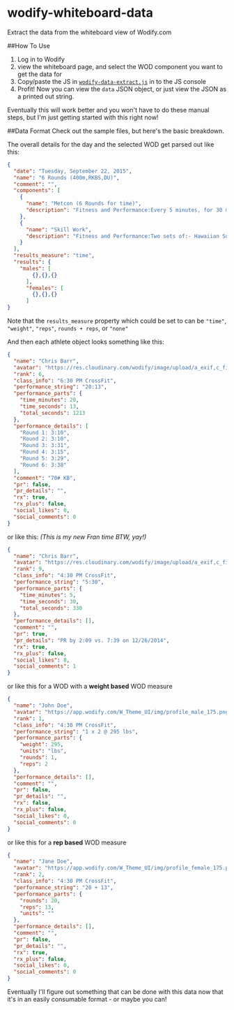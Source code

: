 # wodify-whiteboard-data
Extract the data from the whiteboard view of Wodify.com

##How To Use
1. Log in to Wodify
2. view the whiteboard page, and select the WOD component you want to get the data for
3. Copy/paste the JS in [`wodify-data-extract.js`](https://github.com/chrismbarr/wodify-whiteboard-data/blob/master/wodify-data-extract.js) in to the JS console
4. Profit!  Now you can view the `data` JSON object, or just view the JSON as a printed out string.

Eventually this will work better and you won't have to do these manual steps, but I'm just getting started with this right now!


##Data Format
Check out the sample files, but here's the basic breakdown.  

The overall details for the day and the selected WOD get parsed out like this:
```json
{
  "date": "Tuesday, September 22, 2015",
  "name": "6 Rounds (400m,RKBS,DU)",
  "comment": "",
  "components": [
    {
      "name": "Metcon (6 Rounds for time)",
      "description": "Fitness and Performance:Every 5 minutes, for 30 minutes (6 sets):- Run 400 Meters- 20 Russian Kettlebell Swings (heavy)- 40 Double-Unders *Compare to May, 13th"
    },
    {
      "name": "Skill Work",
      "description": "Fitness and Performance:Two sets of:- Hawaiian Squat* x 90 seconds each side- Seated Side Taps (Russian Twist) x 30 Seconds*https://www.youtube.com/watch?v=Ya7sdSAt1Hg"
    }
  ],
  "results_measure": "time",
  "results": {
    "males": [
	    {},{},{}
	  ],
	  "females": [
	    {},{},{}
	  ]
}
```

Note that the `results_measure` property which could be set to can be `"time"`, `"weight"`, `"reps"`, `rounds + reps`, or `"none"`

And then each athlete object looks something like this:

```json
{
  "name": "Chris Barr",
  "avatar": "https://res.cloudinary.com/wodify/image/upload/a_exif,c_fill,h_175,q_80,w_1…5930000000/9s9gro_11796439_10100163210183116_1876396668901575280_n_jpg.jpg",
  "rank": 6,
  "class_info": "6:30 PM CrossFit",
  "performance_string": "20:13",
  "performance_parts": {
    "time_minutes": 20,
    "time_seconds": 13,
    "total_seconds": 1213
  },
  "performance_details": [
    "Round 1: 3:10",
    "Round 2: 3:10",
    "Round 3: 3:31",
    "Round 4: 3:15",
    "Round 5: 3:29",
    "Round 6: 3:38"
  ],
  "comment": "70# KB",
  "pr": false,
  "pr_details": "",
  "rx": true,
  "rx_plus": false,
  "social_likes": 0,
  "social_comments": 0
}
```

or like this: *(This is my new Fran time BTW, yay!)*
```json
{
  "name": "Chris Barr",
  "avatar": "https://res.cloudinary.com/wodify/image/upload/a_exif,c_fill,h_175,q_80,w_1…5930000000/9s9gro_11796439_10100163210183116_1876396668901575280_n_jpg.jpg",
  "rank": 9,
  "class_info": "4:30 PM CrossFit",
  "performance_string": "5:30",
  "performance_parts": {
    "time_minutes": 5,
    "time_seconds": 30,
    "total_seconds": 330
  },
  "performance_details": [],
  "comment": "",
  "pr": true,
  "pr_details": "PR by 2:09 vs. 7:39 on 12/26/2014",
  "rx": true,
  "rx_plus": false,
  "social_likes": 8,
  "social_comments": 1
}
```

or like this for a WOD with a **weight based** WOD measure
```json
{
  "name": "John Doe",
  "avatar": "https://app.wodify.com/W_Theme_UI/img/profile_male_175.png?5720",
  "rank": 1,
  "class_info": "4:30 PM CrossFit",
  "performance_string": "1 x 2 @ 295 lbs",
  "performance_parts": {
    "weight": 295,
    "units": "lbs",
    "rounds": 1,
    "reps": 2
  },
  "performance_details": [],
  "comment": "",
  "pr": false,
  "pr_details": "",
  "rx": false,
  "rx_plus": false,
  "social_likes": 0,
  "social_comments": 0
}
```


or like this for a **rep based** WOD measure
```json
{
  "name": "Jane Doe",
  "avatar": "https://app.wodify.com/W_Theme_UI/img/profile_female_175.png?5720",
  "rank": 2,
  "class_info": "4:30 PM CrossFit",
  "performance_string": "20 + 13",
  "performance_parts": {
    "rounds": 20,
    "reps": 13,
    "units": ""
  },
  "performance_details": [],
  "comment": "",
  "pr": false,
  "pr_details": "",
  "rx": true,
  "rx_plus": false,
  "social_likes": 0,
  "social_comments": 0
}
```

Eventually I'll figure out something that can be done with this data now that it's in an easily consumable format - or maybe you can!